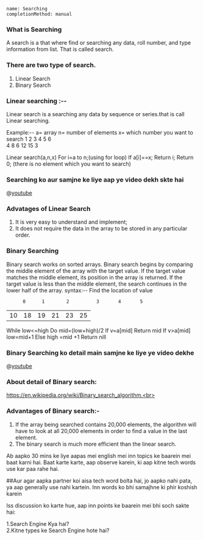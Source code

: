 ```ngMeta
name: Searching
completionMethod: manual
```
### What is Searching
A search is a that where find or searching any data, roll number, and type information from list.
That is called search.

### There are two type of search.
 1) Linear Search
 2) Binary Search

### Linear searching :--
 Linear search is a searching any data by sequence or series.that is call Linear searching.

Example:--
a= array
n= number of elements
x= which number you want to search
	     1	      2	      3   	     4	     5	     6	
4
8
6
12
15
3


Linear search(a,n,x)
For i=a to n;(using for loop)
If a[i]==x;
    Return i;
Return 0; (there is no element which you want to search)

### Searching ko aur samjne ke liye aap ye video dekh skte hai
@[youtube](U55MOdjEWKY)

### Advatages of Linear Search
1) It is very easy to understand and implement;
2) It does not require the data in the array to be stored in any particular order.

### Binary Searching
Binary search works on sorted arrays. Binary search begins by comparing the middle element of the array with the target value. If the target value matches the middle element, its position in the array is returned. If the target value is less than the middle element, the search continues in the lower half of the array.
syntax:--
Find the location of value
 
  	      0	     1	      2   	     3	     4	     5	
<table>
	<tr><td>10</td>
	<td>18</td>
	<td>19</td>
	<td>21</td>
	<td>23</td>
	<td>25</td></tr>		
	
</table>

While low<=high
Do mid=(low+high)/2
If v=a[mid]
    Return mid
If v>a[mid]
low=mid+1
Else high =mid +1
Return nill 

### Binary Searching ko detail main samjne ke liye ye video dekhe
@[youtube](1HIFzve0zCM)

### About detail of Binary search:

https://en.wikipedia.org/wiki/Binary_search_algorithm.<br>

### Advantages of Binary search:-
 1) If the array being searched contains 20,000 elements, the algorithm will have to look at all 20,000 elements in order to find a value in the last element.
 2) The binary search is much more efficient than the linear search.

Ab aapko 30 mins ke liye aapas mei english mei inn topics ke baarein mei baat karni hai.
Baat karte karte, aap observe karein, ki aap kitne tech words use kar paa rahe hai.

##Aur agar aapka partner koi aisa tech word bolta hai, jo aapko nahi pata, ya aap generally use nahi kartein. Inn words ko bhi samajhne ki phir koshish karein

Iss discussion ko karte hue, aap inn points ke baarein mei bhi soch sakte hai:

1.Search Engine Kya hai?<br>
2.Kitne types ke Search Engine hote hai?

